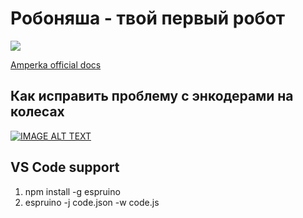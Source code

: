 # Робоняша - твой первый робот

![](https://i.ibb.co/X2Wq6TD/2021-01-13-22-48-53.png)

[Amperka official docs](https://storage.googleapis.com/media.amperka.com/products/robonyasha-iskra-js/media/robonyasha-amperka-20-crop.pdf)

## Как исправить проблему с энкодерами на колесах
[![IMAGE ALT TEXT](http://img.youtube.com/vi/O8FlFYEYXHQ/0.jpg)](http://www.youtube.com/watch?v=O8FlFYEYXHQ)

## VS Code support

1. npm install -g espruino
2. espruino -j code.json -w code.js